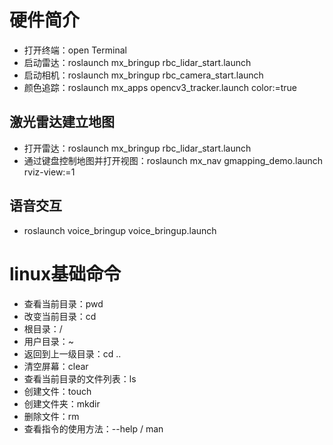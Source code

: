 # 硬件简介
* 打开终端：open Terminal
* 启动雷达：roslaunch mx_bringup rbc_lidar_start.launch
* 启动相机：roslaunch mx_bringup rbc_camera_start.launch
* 颜色追踪：roslaunch mx_apps opencv3_tracker.launch color:=true
## 激光雷达建立地图
* 打开雷达：roslaunch mx_bringup rbc_lidar_start.launch
* 通过键盘控制地图并打开视图：roslaunch mx_nav gmapping_demo.launch rviz-view:=1
## 语音交互
* roslaunch voice_bringup voice_bringup.launch

# linux基础命令
* 查看当前目录：pwd
* 改变当前目录：cd
* 根目录：/
* 用户目录：~
* 返回到上一级目录：cd ..
* 清空屏幕：clear
* 查看当前目录的文件列表：ls
* 创建文件：touch
* 创建文件夹：mkdir
* 删除文件：rm
* 查看指令的使用方法：--help / man
